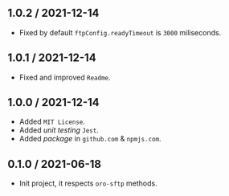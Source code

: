 ## 1.0.2 / 2021-12-14
* Fixed by default `ftpConfig.readyTimeout` is `3000` miliseconds.

## 1.0.1 / 2021-12-14
* Fixed and improved `Readme`.

## 1.0.0 / 2021-12-14
* Added `MIT License`.
* Added _unit testing_ `Jest`.
* Added _package_ in `github.com` & `npmjs.com`.

## 0.1.0 / 2021-06-18
* Init project, it respects `oro-sftp` methods.